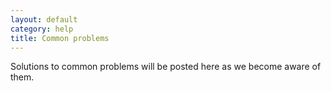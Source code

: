 ```yaml
---
layout: default
category: help
title: Common problems
---
```


Solutions to common problems will be posted here as we become aware of them.
